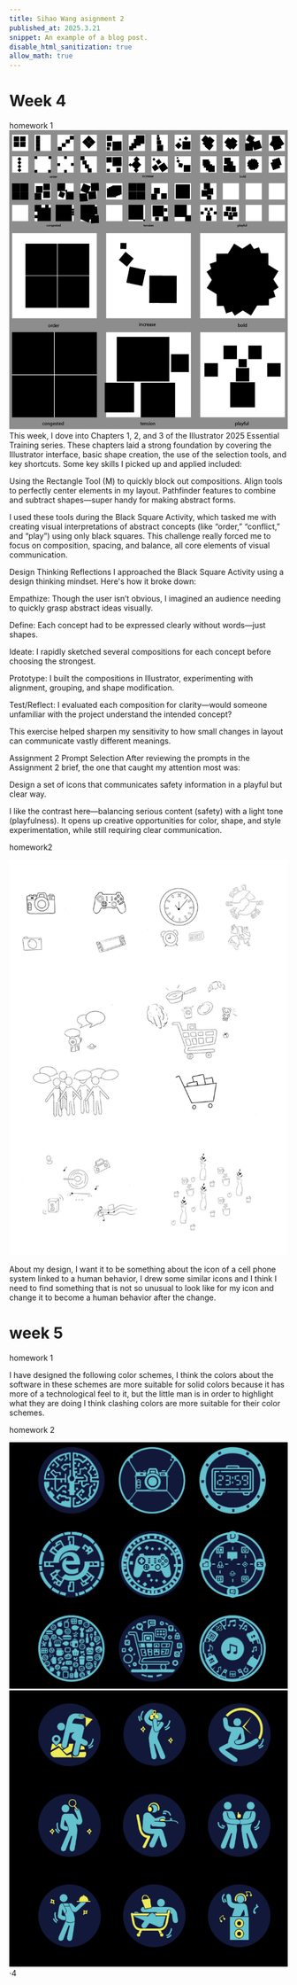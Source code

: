 ```yaml
---
title: Sihao Wang asignment 2
published_at: 2025.3.21
snippet: An example of a blog post.
disable_html_sanitization: true
allow_math: true
---
```

# Week 4
homework 1
![black square](<../static/1/Benny blacksquare (2).png>)
This week, I dove into Chapters 1, 2, and 3 of the Illustrator 2025 Essential Training series. These chapters laid a strong foundation by covering the Illustrator interface, basic shape creation, the use of the selection tools, and key shortcuts. Some key skills I picked up and applied included:

Using the Rectangle Tool (M) to quickly block out compositions.
Align tools to perfectly center elements in my layout.
Pathfinder features to combine and subtract shapes—super handy for making abstract forms.

I used these tools during the Black Square Activity, which tasked me with creating visual interpretations of abstract concepts (like “order,” “conflict,” and “play”) using only black squares. This challenge really forced me to focus on composition, spacing, and balance, all core elements of visual communication.

Design Thinking Reflections
I approached the Black Square Activity using a design thinking mindset. Here's how it broke down:

Empathize: Though the user isn’t obvious, I imagined an audience needing to quickly grasp abstract ideas visually.

Define: Each concept had to be expressed clearly without words—just shapes.

Ideate: I rapidly sketched several compositions for each concept before choosing the strongest.

Prototype: I built the compositions in Illustrator, experimenting with alignment, grouping, and shape modification.

Test/Reflect: I evaluated each composition for clarity—would someone unfamiliar with the project understand the intended concept?

This exercise helped sharpen my sensitivity to how small changes in layout can communicate vastly different meanings.

Assignment 2 Prompt Selection
After reviewing the prompts in the Assignment 2 brief, the one that caught my attention most was:

Design a set of icons that communicates safety information in a playful but clear way.

I like the contrast here—balancing serious content (safety) with a light tone (playfulness). It opens up creative opportunities for color, shape, and style experimentation, while still requiring clear communication.


homework2

![script](../static/1/123.jpg)


About my design, I want it to be something about the icon of a cell phone system linked to a human behavior, I drew some similar icons and I think I need to find something that is not so unusual to look like for my icon and change it to become a human behavior after the change.

# week 5

homework 1

I have designed the following color schemes, I think the colors about the software in these schemes are more suitable for solid colors because it has more of a technological feel to it, but the little man is in order to highlight what they are doing I think clashing colors are more suitable for their color schemes.

homework 2

![alt text](2.png)
![alt text](1.png)
·4

